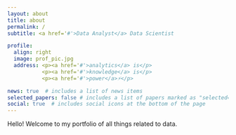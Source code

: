 ```yaml
---
layout: about
title: about
permalink: /
subtitle: <a href='#'>Data Analyst</a> Data Scientist

profile:
  align: right
  image: prof_pic.jpg
  address: <p><a href='#'>analytics</a> is</p>
           <p><a href='#'>knowledge</a> is</p>
           <p><a href='#'>power</a>⚡</p>

news: true  # includes a list of news items
selected_papers: false # includes a list of papers marked as "selected={true}"
social: true  # includes social icons at the bottom of the page
---
```




Hello! Welcome to my portfolio of all things related to data. 

